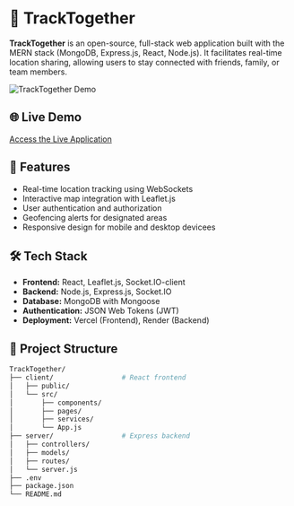 # 📍 TrackTogether

**TrackTogether** is an open-source, full-stack web application built with the MERN stack (MongoDB, Express.js, React, Node.js). It facilitates real-time location sharing, allowing users to stay connected with friends, family, or team members.

![TrackTogether Demo](demo-screenshot.png)

## 🌐 Live Demo

[Access the Live Application](https://your-deployment-link.com)

## 🚀 Features

- Real-time location tracking using WebSockets
- Interactive map integration with Leaflet.js
- User authentication and authorization
- Geofencing alerts for designated areas
- Responsive design for mobile and desktop devicees

## 🛠️ Tech Stack

- **Frontend:** React, Leaflet.js, Socket.IO-client
- **Backend:** Node.js, Express.js, Socket.IO
- **Database:** MongoDB with Mongoose
- **Authentication:** JSON Web Tokens (JWT)
- **Deployment:** Vercel (Frontend), Render (Backend)

## 📁 Project Structure

```bash
TrackTogether/
├── client/                 # React frontend
│   ├── public/
│   └── src/
│       ├── components/
│       ├── pages/
│       ├── services/
│       └── App.js
├── server/                 # Express backend
│   ├── controllers/
│   ├── models/
│   ├── routes/
│   └── server.js
├── .env
├── package.json
└── README.md
